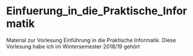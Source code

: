 # Einfuerung_in_die_Praktische_Informatik

Material zur Vorlesung Einführung in die Praktische Informatik. 
Diese Vorlesung habe ich im Wintersemester 2018/19 gehört
